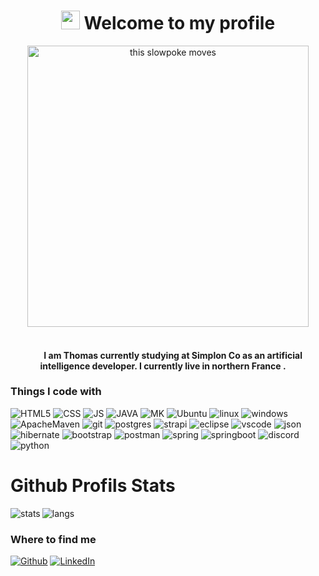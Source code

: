 <h1 align="center"><img src="https://emojis.slackmojis.com/emojis/images/1531849430/4246/blob-sunglasses.gif?1531849430" width="30"/> Welcome to my profile</h1>
<div align="center">
<img src="https://media0.giphy.com/media/1BdJd24oEwvuSvXYb0/giphy.gif?cid=ecf05e478pdn6sot0xipu7xtt1tqo05zk77h7pedndm9892q&rid=giphy.gif&ct=g" alt="this slowpoke moves"  width="450" /></div>
<br>
<h4 align="center"><img src="https://cdn-icons-png.flaticon.com/512/197/197560.png" width="13"/>  I am Thomas currently studying at Simplon Co as an artificial intelligence developer. I currently live in northern France .  <img src="https://cdn-icons-png.flaticon.com/512/197/197560.png" width="13"/></h4>  
<h3>Things I code with</h3>
<p>
  <img alt="HTML5" src="https://img.shields.io/badge/html5-%23E34F26.svg?style=for-the-badge&logo=html5&logoColor=white" />
  <img alt="CSS" src="https://img.shields.io/badge/css3-%231572B6.svg?style=for-the-badge&logo=css3&logoColor=white" />
  <img alt="JS" src="https://img.shields.io/badge/javascript-%23323330.svg?style=for-the-badge&logo=javascript&logoColor=%23F7DF1E" />
  <img alt="JAVA" src="https://img.shields.io/badge/Java-ED8B00?style=for-the-badge&logo=java&logoColor=white" />
  <img alt="MK" src="https://img.shields.io/badge/markdown-%23000000.svg?style=for-the-badge&logo=markdown&logoColor=white" />
  <img alt="Ubuntu" src="https://img.shields.io/badge/Ubuntu-E95420?style=for-the-badge&logo=ubuntu&logoColor=white" />
  <img alt="linux" src="https://img.shields.io/badge/Linux-FCC624?style=for-the-badge&logo=linux&logoColor=black" />
  <img alt="windows" src="https://img.shields.io/badge/Windows-0078D6?style=for-the-badge&logo=windows&logoColor=white" />
  <img alt="ApacheMaven" src="https://img.shields.io/badge/Apache%20Maven-C71A36?style=for-the-badge&logo=Apache%20Maven&logoColor=white" />
  <img alt="git" src="https://img.shields.io/badge/git-%23F05033.svg?style=for-the-badge&logo=git&logoColor=white" />
  <img alt="postgres" src="https://img.shields.io/badge/postgres-%23316192.svg?style=for-the-badge&logo=postgresql&logoColor=white" />
  <img alt="strapi" src="https://img.shields.io/badge/strapi-%232E7EEA.svg?style=for-the-badge&logo=strapi&logoColor=white" />
  <img alt="eclipse" src="https://img.shields.io/badge/Eclipse-FE7A16.svg?style=for-the-badge&logo=Eclipse&logoColor=white" />
  <img alt="vscode" src="https://img.shields.io/badge/Visual%20Studio%20Code-0078d7.svg?style=for-the-badge&logo=visual-studio-code&logoColor=white" />
  <img alt="json" src="https://img.shields.io/badge/json-5E5C5C?style=for-the-badge&logo=json&logoColor=white" />
  <img alt="hibernate" src="https://img.shields.io/badge/Hibernate-59666C?style=for-the-badge&logo=Hibernate&logoColor=white" />
  <img alt="bootstrap" src="https://img.shields.io/badge/Bootstrap-563D7C?style=for-the-badge&logo=bootstrap&logoColor=white" />
  <img alt="postman" src="https://img.shields.io/badge/Postman-FF6C37?style=for-the-badge&logo=Postman&logoColor=white" />
  <img alt="spring" src="https://img.shields.io/badge/Spring-6DB33F?style=for-the-badge&logo=spring&logoColor=white" />
  <img alt="springboot" src="https://img.shields.io/badge/Spring_Boot-F2F4F9?style=for-the-badge&logo=spring-boot" />
  <img alt="discord" src="https://img.shields.io/badge/Discord-5865F2?style=for-the-badge&logo=discord&logoColor=white" />
  <img alt="python" src="https://img.shields.io/badge/Python-FFD43B?style=for-the-badge&logo=python&logoColor=blue" />
</p>
<h1> Github Profils Stats </h1>
 <img align="left" alt="stats" src="https://github-readme-stats.vercel.app/api?username=DonzerHD" />
<img alt="langs" src="https://github-readme-stats.vercel.app/api/top-langs/?username=DonzerHD" />

<h3>Where to find me</h3>
<p><a href="https://github.com/DonzerHD" target="_blank"><img alt="Github" src="https://img.shields.io/badge/GitHub-%2312100E.svg?&style=for-the-badge&logo=Github&logoColor=white" /></a> 
 </a> <a target="_blank" href="https://www.linkedin.com/in/thomas-lemay-78b50b216/" target="_blank"><img alt="LinkedIn" src="https://img.shields.io/badge/linkedin-%230077B5.svg?&style=for-the-badge&logo=linkedin&logoColor=white" /></a>
</p>
